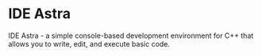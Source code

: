 # IDE Astra
IDE Astra - a simple console-based development environment for C++ that allows you to write, edit, and execute basic code.
